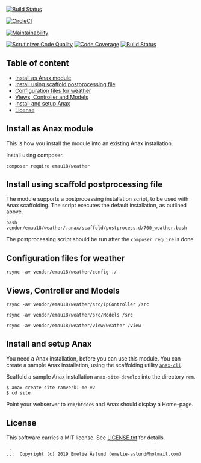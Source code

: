 [![Build Status](https://travis-ci.org/theEmelie/ramverk1-modul.svg?branch=master)](https://travis-ci.org/theEmelie/ramverk1-modul)  

[![CircleCI](https://circleci.com/gh/theEmelie/ramverk1-modul.svg?style=svg)](https://circleci.com/gh/theEmelie/ramverk1-modul)  

[![Maintainability](https://api.codeclimate.com/v1/badges/caf03940c2a44f61a6d0/maintainability)](https://codeclimate.com/github/theEmelie/ramverk1-modul/maintainability)  

[![Scrutinizer Code Quality](https://scrutinizer-ci.com/g/theEmelie/ramverk1-modul/badges/quality-score.png?b=master)](https://scrutinizer-ci.com/g/theEmelie/ramverk1-modul/?branch=master)
[![Code Coverage](https://scrutinizer-ci.com/g/theEmelie/ramverk1-modul/badges/coverage.png?b=master)](https://scrutinizer-ci.com/g/theEmelie/ramverk1-modul/?branch=master)
[![Build Status](https://scrutinizer-ci.com/g/theEmelie/ramverk1-modul/badges/build.png?b=master)](https://scrutinizer-ci.com/g/theEmelie/ramverk1-modul/build-status/master)


Table of content
------------------------------------

* [Install as Anax module](#Install-as-Anax-module)
* [Install using scaffold postprocessing file](#Install-using-scaffold-postprocessing-file)
* [Configuration files for weather](#Configuration-files-for-weather)
* [Views, Controller and Models](#Views,-Controller-and-Models)
* [Install and setup Anax](#Install-and-setup-Anax)
* [License](#License)


Install as Anax module
------------------------------------

This is how you install the module into an existing Anax installation.

Install using composer.

```
composer require emau18/weather
```

Install using scaffold postprocessing file
------------------------------------

The module supports a postprocessing installation script, to be used with Anax scaffolding. The script executes the default installation, as outlined above.

```text
bash vendor/emau18/weather/.anax/scaffold/postprocess.d/700_weather.bash
```

The postprocessing script should be run after the `composer require` is done.

Configuration files for weather
------------------------------------

```
rsync -av vendor/emau18/weather/config ./
```

Views, Controller and Models
------------------------------------

```
rsync -av vendor/emau18/weather/src/IpController /src
```

```
rsync -av vendor/emau18/weather/src/Models /src
```

```
rsync -av vendor/emau18/weather/view/weather /view
```



Install and setup Anax
------------------------------------

You need a Anax installation, before you can use this module. You can create a sample Anax installation, using the scaffolding utility [`anax-cli`](https://github.com/canax/anax-cli).

Scaffold a sample Anax installation `anax-site-develop` into the directory `rem`.

```
$ anax create site ramverk1-me-v2
$ cd site
```

Point your webserver to `rem/htdocs` and Anax should display a Home-page.




License
------------------

This software carries a MIT license. See [LICENSE.txt](LICENSE.txt) for details.



```
 .  
..:  Copyright (c) 2019 Emelie Åslund (emelie-aslund@hotmail.com)
```
